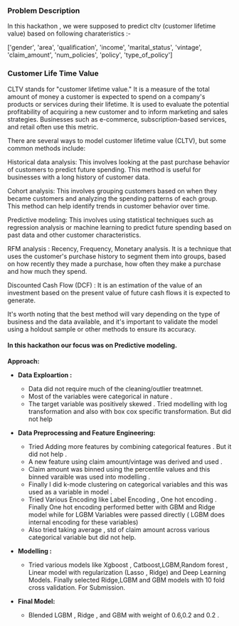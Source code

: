 ### Problem Description

In this hackathon , we were supposed to predict cltv (customer lifetime value) based on following charateristics :- 

['gender',
 'area',
 'qualification',
 'income',
 'marital_status',
 'vintage',
 'claim_amount',
 'num_policies',
 'policy',
 'type_of_policy']
 
 
### Customer Life Time Value

CLTV stands for "customer lifetime value." It is a measure of the total amount of money a customer is expected to spend on a company's products or services during their lifetime. It is used to evaluate the potential profitability of acquiring a new customer and to inform marketing and sales strategies. Businesses such as e-commerce, subscription-based services, and retail often use this metric.

There are several ways to model customer lifetime value (CLTV), but some common methods include:

Historical data analysis: This involves looking at the past purchase behavior of customers to predict future spending. This method is useful for businesses with a long history of customer data.

Cohort analysis: This involves grouping customers based on when they became customers and analyzing the spending patterns of each group. This method can help identify trends in customer behavior over time.

Predictive modeling: This involves using statistical techniques such as regression analysis or machine learning to predict future spending based on past data and other customer characteristics.

RFM analysis : Recency, Frequency, Monetary analysis. It is a technique that uses the customer's purchase history to segment them into groups, based on how recently they made a purchase, how often they make a purchase and how much they spend.

Discounted Cash Flow (DCF) : It is an estimation of the value of an investment based on the present value of future cash flows it is expected to generate.

It's worth noting that the best method will vary depending on the type of business and the data available, and it's important to validate the model using a holdout sample or other methods to ensure its accuracy.

#### In this hackathon our focus was on Predictive modeling.

**Approach:**

- **Data Exploartion :**
  - Data did not require much of the cleaning/outlier treatmnet.
  - Most of the variables were categorical in nature .
  - The target variable was positively skewed . Tried modelling with log transformation and also with box cox specific transformation. But did not help


- **Data Preprocessing and Feature Engineering:**
  - Tried Adding more features by combining categorical features . But it did not help .
  - A new feature using claim amount/vintage was derived and used .
  -  Claim amount was binned using the percentile values and this binned varaible was used into modelling . 
  - Finally I did k-mode clustering on categorical variables and this was used as a variable in model .
  - Tried Various Encoding like Label Encoding , One hot encoding . Finally One hot encoding performed better with GBM and Ridge model while for LGBM
     Variables were passed directly ( LGBM does internal encoding for these variables)
  - Also tried taking average , std  of claim amount across various categorical variable but did not help.

- **Modelling :**
  - Tried various models like Xgboost , Catboost,LGBM,Random forest , Linear model with regularization  (Lasso , Ridge) and Deep Learning Models. Finally selected Ridge,LGBM and GBM models with 10 fold cross validation.
     For Submission. 
- **Final Model:**
  - Blended LGBM , Ridge , and GBM with weight of 0.6,0.2 and 0.2 .


 
